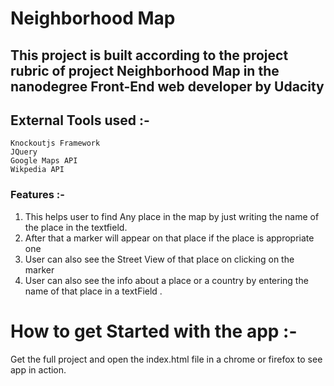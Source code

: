 # Neighborhood Map

## This project is built according to the project rubric of project Neighborhood Map in the nanodegree Front-End web developer by Udacity

## External Tools used :-
	Knockoutjs Framework
	JQuery
	Google Maps API
	Wikpedia API

### Features :-
1. This helps user to find Any place in the map by just writing the name of the place in the textfield.
2. After that a marker will appear on that place if the place is appropriate one
3. User can also see the Street View of that place on clicking on the marker 
4. User can also see the info about a place or a country by entering the name of that place in a textField . 

# How to get Started with the app :-
Get the full project and open the index.html file in a chrome or firefox to see app in action. 

